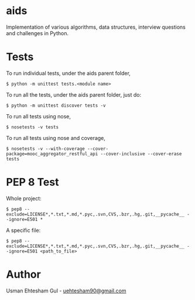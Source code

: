aids
===

Implementation of various algorithms, data structures, interview questions and challenges in Python.  


# Tests

To run individual tests, under the aids parent folder,

    $ python -m unittest tests.<module name>

To run all the tests, under the aids parent folder, just do:

    $ python -m unittest discover tests -v

To run all tests using nose,

    $ nosetests -v tests

To run all tests using nose and coverage,

    $ nosetests -v --with-coverage --cover-package=mooc_aggregator_restful_api --cover-inclusive --cover-erase tests

# PEP 8 Test

Whole project:

    $ pep8 --exclude=LICENSE*,*.txt,*.md,*.pyc,.svn,CVS,.bzr,.hg,.git,__pycache__ --ignore=E501 * 

A specific file:

    $ pep8 --exclude=LICENSE*,*.txt,*.md,*.pyc,.svn,CVS,.bzr,.hg,.git,__pycache__ --ignore=E501 <path_to_file> 

# Author

Usman Ehtesham Gul - <uehtesham90@gmail.com>
